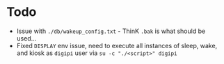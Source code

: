 # Todo
- Issue with `./db/wakeup_config.txt` - ThinK `.bak` is what should be used...
- Fixed `DISPLAY` env issue, need to execute all instances of sleep, wake, and kiosk as `digipi` user via `su -c "./<script>" digipi`
